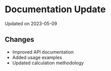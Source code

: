# Documentation Update

Updated on 2023-05-09

## Changes
- Improved API documentation
- Added usage examples
- Updated calculation methodology
